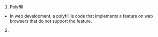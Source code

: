 1. Polyfill
- In web development, a polyfill is code that implements a feature on web browsers that do not support the feature.

2.